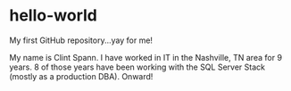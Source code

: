 # hello-world
My first GitHub repository...yay for me!


My name is Clint Spann.  I have worked in IT in the Nashville, TN area for 9 years.  8 of those years have been working with the SQL Server Stack (mostly as a production DBA).  Onward!

